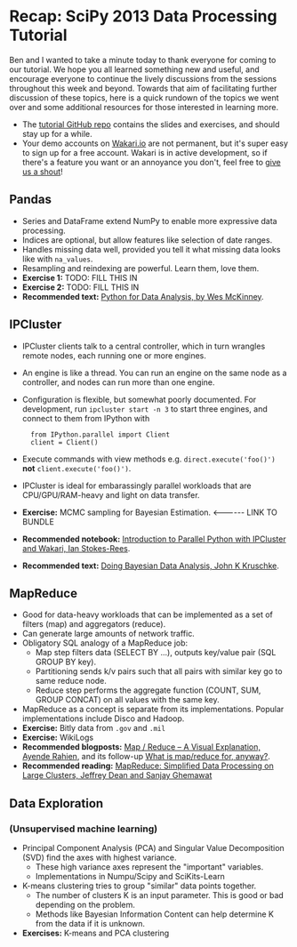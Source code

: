 Recap: SciPy 2013 Data Processing Tutorial
====

Ben and I wanted to take a minute today to thank everyone for coming to our tutorial. We hope you all learned something new and useful, and encourage everyone to continue the lively discussions from the sessions throughout this week and beyond. Towards that aim of facilitating further discussion of these topics, here is a quick rundown of the topics we went over and some additional resources for those interested in learning more.

* The [tutorial GitHub repo](https://github.com/quasiben/scipy2013) contains the slides and exercises, and should stay up for a while.
* Your demo accounts on [Wakari.io](https://wakari.io) are not permanent, but it's super easy to sign up for a free account. Wakari is in active development, so if there's a feature you want or an annoyance you don't, feel free to [give us a shout](wakari_support@continuum.io)!

## Pandas

* Series and DataFrame extend NumPy to enable more expressive data processing.
* Indices are optional, but allow features like selection of date ranges. 
* Handles missing data well, provided you tell it what missing data looks like with `na_values`.
* Resampling and reindexing are powerful. Learn them, love them.
* **Exercise 1:** TODO: FILL THIS IN
* **Exercise 2:** TODO: FILL THIS IN
* **Recommended text:** [Python for Data Analysis, by Wes McKinney](http://shop.oreilly.com/product/0636920023784.do).

## IPCluster

* IPCluster clients talk to a central controller, which in turn wrangles remote nodes, each running one or more engines.
* An engine is like a thread. You can run an engine on the same node as a controller, and nodes can run more than one engine. 
* Configuration is flexible, but somewhat poorly documented. For development, run `ipcluster start -n 3` to start three engines, and connect to them from IPython with

        from IPython.parallel import Client
        client = Client()

* Execute commands with view methods e.g. `direct.execute('foo()')` **not** `client.execute('foo()')`.
* IPCluster is ideal for embarassingly parallel workloads that are CPU/GPU/RAM-heavy and light on data transfer.
* **Exercise:** MCMC sampling for Bayesian Estimation. <------ LINK TO BUNDLE
* **Recommended notebook:** [Introduction to Parallel Python with IPCluster and Wakari, Ian Stokes-Rees](https://www.wakari.io/sharing/bundle/ijstokes/ipcluster-wakari-intro).
* **Recommended text:** [Doing Bayesian Data Analysis, John K Kruschke](http://www.indiana.edu/~kruschke/DoingBayesianDataAnalysis/).

## MapReduce

* Good for data-heavy workloads that can be implemented as a set of filters (map) and aggregators (reduce).
* Can generate large amounts of network traffic.
* Obligatory SQL analogy of a MapReduce job:
    * Map step filters data (SELECT BY ...), outputs key/value pair (SQL GROUP BY key).
    * Partitioning sends k/v pairs such that all pairs with similar key go to same reduce node.
    * Reduce step performs the aggregate function (COUNT, SUM, GROUP CONCAT) on all values with the same key.
* MapReduce as a concept is separate from its implementations. Popular implementations include Disco and Hadoop.
* **Exercise:** Bitly data from `.gov` and `.mil`
* **Exercise:** WikiLogs
* **Recommended blogposts:** [Map / Reduce – A Visual Explanation, Ayende Rahien](http://ayende.com/blog/4435/map-reduce-a-visual-explanation), and its follow-up [What is map/reduce for, anyway?](http://ayende.com/blog/4436/what-is-map-reduce-for-anyway).
* **Recommended reading:** [MapReduce: Simplified Data Processing on Large Clusters, Jeffrey Dean and Sanjay Ghemawat](www.usenix.org/event/osdi04/tech/full_papers/dean/dean.pdf)

## Data Exploration
### (Unsupervised machine learning)

* Principal Component Analysis (PCA) and Singular Value Decomposition (SVD) find the axes with highest variance.
    * These high variance axes represent the "important" variables.
    * Implementations in Numpu/Scipy and SciKits-Learn
* K-means clustering tries to group "similar" data points together.
    * The number of clusters K is an input parameter. This is good or bad depending on the problem.
    * Methods like Bayesian Information Content can help determine K from the data if it is unknown.
* **Exercises:** K-means and PCA clustering
